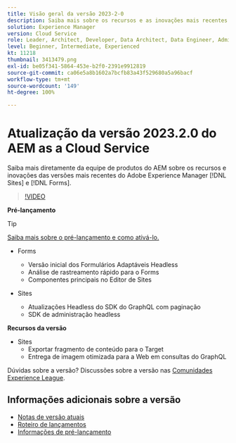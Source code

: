 ```yaml
---
title: Visão geral da versão 2023-2-0
description: Saiba mais sobre os recursos e as inovações mais recentes da versão 2023-2-0 do Adobe Experience Manager [!DNL Forms] e do [!DNL Sites].
solution: Experience Manager
version: Cloud Service
role: Leader, Architect, Developer, Data Architect, Data Engineer, Admin, User
level: Beginner, Intermediate, Experienced
kt: 11218
thumbnail: 3413479.png
exl-id: be05f341-5864-453e-b2f0-2391e9912819
source-git-commit: ca06e5a8b1602a7bcfb83a43f529680a5a96bacf
workflow-type: tm+mt
source-wordcount: '149'
ht-degree: 100%

---
```


# Atualização da versão 2023.2.0 do AEM as a Cloud Service

Saiba mais diretamente da equipe de produtos do AEM sobre os recursos e inovações das versões mais recentes do Adobe Experience Manager [!DNL Sites] e [!DNL Forms].

>[!VIDEO](https://video.tv.adobe.com/v/3416885/?quality=12&learn=on)

**Pré-lançamento**

>[!TIP]
>
>[Saiba mais sobre o pré-lançamento e como ativá-lo.](https://experienceleague.adobe.com/docs/experience-manager-cloud-service/content/release-notes/prerelease.html?lang=pt-BR)

* Forms
   * Versão inicial dos Formulários Adaptáveis Headless
   * Análise de rastreamento rápido para o Forms
   * Componentes principais no Editor de Sites

* Sites
   * Atualizações Headless do SDK do GraphQL com paginação
   * SDK de administração headless

**Recursos da versão**

* Sites
   * Exportar fragmento de conteúdo para o Target
   * Entrega de imagem otimizada para a Web em consultas do GraphQL

Dúvidas sobre a versão?  Discussões sobre a versão nas [Comunidades Experience League](https://adobe.ly/3KCfab0).

## Informações adicionais sobre a versão

* [Notas de versão atuais](https://experienceleague.adobe.com/docs/experience-manager-cloud-service/content/release-notes/home.html?lang=pt-BR)
* [Roteiro de lançamentos](https://experienceleague.adobe.com/docs/experience-manager-release-information/aem-release-updates/update-releases-roadmap.html?lang=pt-BR)
* [Informações de pré-lançamento](https://experienceleague.adobe.com/docs/experience-manager-cloud-service/content/release-notes/prerelease.html?lang=pt-BR)
